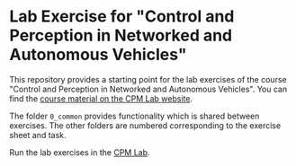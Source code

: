 # Lab Exercise for "Control and Perception in Networked and Autonomous Vehicles"
This repository provides a starting point for the lab exercises of the course "Control and Perception in Networked and Autonomous Vehicles". You can find the [course material on the CPM Lab website](https://cpm.embedded.rwth-aachen.de/course-materials/).

The folder `0_common` provides functionality which is shared between exercises. The other folders are numbered corresponding to the exercise sheet and task.

Run the lab exercises in the [CPM Lab](https://github.com/embedded-software-laboratory/cpm_lab).